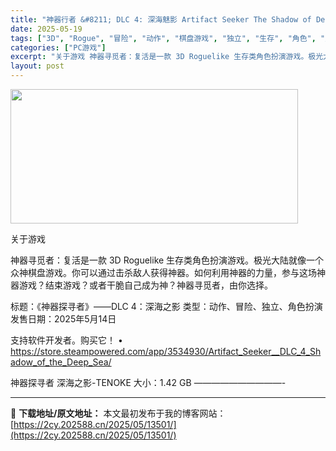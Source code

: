 ```yaml
---
title: "神器行者 &#8211; DLC 4: 深海魅影 Artifact Seeker The Shadow of Deep Sea"
date: 2025-05-19
tags: ["3D", "Rogue", "冒险", "动作", "棋盘游戏", "独立", "生存", "角色", "角色扮演", "软件"]
categories: ["PC游戏"]
excerpt: "关于游戏 神器寻觅者：复活是一款 3D Roguelike 生存类角色扮演游戏。极光大陆就像一个众神棋盘游戏。你可以通过击杀敌人获得神器。如何利用神器的力量，参与这场神器游戏？结束游戏？或者干脆自己成为神？神器寻觅者，由你选择。 标题：《神器探寻者》——DLC 4：深海之影 类型：动作、冒险、独立、&hellip;"
layout: post
---
```


<img src="https://2cy.202588.cn/wp-content/uploads/2025/05/2025051914345778.webp" alt="" width="460" height="215" class="aligncenter size-full wp-image-13498" />

关于游戏

神器寻觅者：复活是一款 3D Roguelike 生存类角色扮演游戏。极光大陆就像一个众神棋盘游戏。你可以通过击杀敌人获得神器。如何利用神器的力量，参与这场神器游戏？结束游戏？或者干脆自己成为神？神器寻觅者，由你选择。

标题：《神器探寻者》——DLC 4：深海之影
类型：动作、冒险、独立、角色扮演
发售日期：2025年5月14日

支持软件开发者。购买它！
• https://store.steampowered.com/app/3534930/Artifact_Seeker__DLC_4_Shadow_of_the_Deep_Sea/

神器探寻者 深海之影-TENOKE
大小：1.42 GB
——————————- 

---
📖 **下载地址/原文地址：** 本文最初发布于我的博客网站：[https://2cy.202588.cn/2025/05/13501/](https://2cy.202588.cn/2025/05/13501/)
